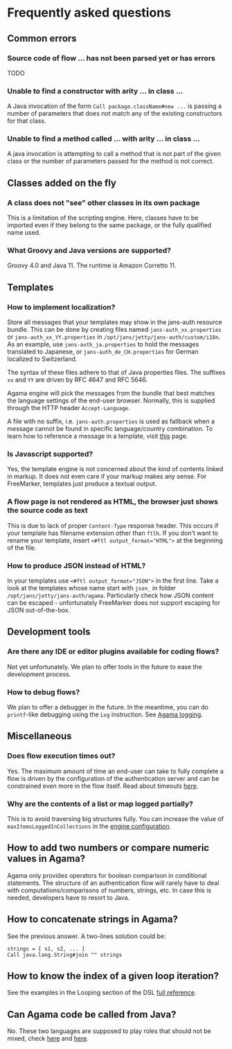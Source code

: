 # Frequently asked questions

## Common errors


### Source code of flow ... has not been parsed yet or has errors

TODO

### Unable to find a constructor with arity ... in class ...

A Java invocation of the form `Call package.className#new ...` is passing a number of parameters that does not match any of the existing constructors for that class. 

### Unable to find a method called ... with arity ... in class ...

A java invocation is attempting to call a method that is not part of the given class or the number of parameters passed for the method is not correct.

## Classes added on the fly

### A class does not "see" other classes in its own package

This is a limitation of the scripting engine. Here, classes have to be imported even if they belong to the same package, or the fully qualified name used.

### What Groovy and Java versions are supported?

Groovy 4.0 and Java 11. The runtime is Amazon Corretto 11.

## Templates

### How to implement localization?

Store all messages that your templates may show in the jans-auth resource bundle. This can be done by creating files named `jans-auth_xx.properties` or `jans-auth_xx_YY.properties` in `/opt/jans/jetty/jans-auth/custom/i18n`. As an example, use `jans-auth_ja.properties` to hold the messages translated to Japanese, or `jans-auth_de_CH.properties` for German localized to Switzerland. 

The syntax of these files adhere to that of Java properties files. The suffixes `xx` and `YY` are driven by RFC 4647 and RFC 5646.

Agama engine will pick the messages from the bundle that best matches the language settings of the end-user browser. Normally, this is supplied through the HTTP header `Accept-Language`.

A file with no suffix, i.e. `jans-auth.properties` is used as fallback when a message cannot be found in specific language/country combination. To learn how to reference a message in a template, visit [this](./ui-pages.md#data-model) page.

### Is Javascript supported?

Yes, the template engine is not concerned about the kind of contents linked in markup. It does not even care if your markup makes any sense. For FreeMarker, templates just produce a textual output. 

### A flow page is not rendered as HTML, the browser just shows the source code as text

This is due to lack of proper `Content-Type` response header. This occurs if your template has filename extension other than `ftlh`. If you don't want to rename your template, insert `<#ftl output_format="HTML">` at the beginning of the file.

### How to produce JSON instead of HTML?

In your templates use `<#ftl output_format="JSON">` in the first line. Take a look at the templates whose name start with `json_` in folder `/opt/jans/jetty/jans-auth/agama`. Particularly check how JSON content can be escaped - unfortunately FreeMarker does not support escaping for JSON out-of-the-box.

## Development tools

### Are there any IDE or editor plugins available for coding flows?

Not yet unfortunately. We plan to offer tools in the future to ease the development process.

### How to debug flows?

We plan to offer a debugger in the future. In the meantime, you can do `printf`-like debugging using the `Log` instruction. See [Agama logging](./logging.md).

## Miscellaneous

### Does flow execution times out?

Yes. The maximum amount of time an end-user can take to fully complete a flow is driven by the configuration of the authentication server and can be constrained even more in the flow itself. Read about timeouts [here](./flows-lifecycle.md#timeouts). 

### Why are the contents of a list or map logged partially?

This is to avoid traversing big structures fully. You can increase the value of `maxItemsLoggedInCollections` in the [engine configuration](./engine-config.md).

## How to add two numbers or compare numeric values in Agama?

Agama only provides operators for boolean comparison in conditional statements. The structure of an authentication flow will rarely have to deal with computations/comparisons of numbers, strings, etc. In case this is needed, developers have to resort to Java.

## How to concatenate strings in Agama?

See the previous answer. A two-lines solution could be:

```
strings = [ s1, s2, ... ]
Call java.lang.String#join "" strings
```

## How to know the index of a given loop iteration?

See the examples in the Looping section of the DSL [full reference](./dsl-full.md#looping).

## Can Agama code be called from Java?

No. These two languages are supposed to play roles that should not be mixed, check [here](./dsl.md#introduction) and [here](./lifecycle.md#design-and-code).
